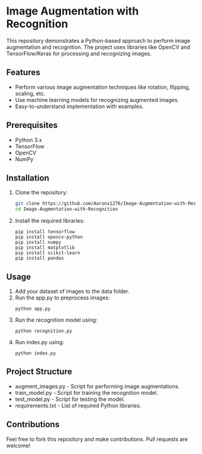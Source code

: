 # Image Augmentation with Recognition

This repository demonstrates a Python-based approach to perform image augmentation and recognition. The project uses libraries like OpenCV and TensorFlow/Keras for processing and recognizing images.

## Features

- Perform various image augmentation techniques like rotation, flipping, scaling, etc.
- Use machine learning models for recognizing augmented images.
- Easy-to-understand implementation with examples.

## Prerequisites

- Python 3.x
- TensorFlow
- OpenCV
- NumPy

## Installation

1. Clone the repository:
   ```bash
   git clone https://github.com/Aaronx1276/Image-Augmentation-with-Recognition.git
   cd Image-Augmentation-with-Recognition
2. Install the required libraries:
   ```
   pip install tensorflow
   pip install opencv-python
   pip install numpy
   pip install matplotlib
   pip install scikit-learn
   pip install pandas
   ```

## Usage
1. Add your dataset of images to the data folder.
2. Run the app.py to preprocess images:
   ```
   python app.py
   ```
3. Run the recognition model using:
   ```
   python recognition.py
   ```
5. Run index.py using:
   ```
   python index.py
   ```

## Project Structure
- augment_images.py - Script for performing image augmentations.
- train_model.py - Script for training the recognition model.
- test_model.py - Script for testing the model.
- requirements.txt - List of required Python libraries.

## Contributions
Feel free to fork this repository and make contributions. Pull requests are welcome!
